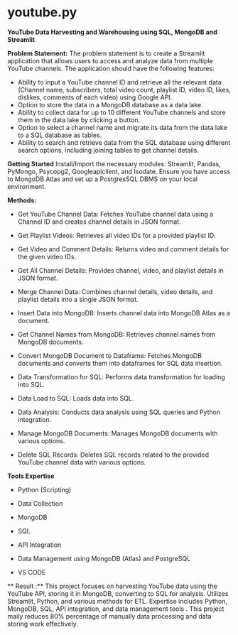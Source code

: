 # youtube.py
**YouTube Data Harvesting and Warehousing using SQL, MongoDB and Streamlit**


**Problem Statement:**
The problem statement is to create a Streamlit application that allows users to access and analyze data from multiple YouTube channels. The application should have the following features:
 * Ability to input a YouTube channel ID and retrieve all the relevant data (Channel name, subscribers, total video count, playlist ID, video ID, likes, dislikes, comments of each video) using Google API.
* Option to store the data in a MongoDB database as a data lake.
* Ability to collect data for up to 10 different YouTube channels and store them in the data lake by clicking a button.
* Option to select a channel name and migrate its data from the data lake to a SQL database as tables. 
* Ability to search and retrieve data from the SQL database using different search options, including joining tables to get channel details.


**Getting Started**
Install/Import the necessary modules: Streamlit, Pandas, PyMongo, Psycopg2, Googleapiclient, and Isodate.
Ensure you have access to MongoDB Atlas and set up a PostgresSQL DBMS on your local environment.

**Methods:**

 * Get YouTube Channel Data: Fetches YouTube channel data using a Channel ID and creates channel details in JSON format.

* Get Playlist Videos: Retrieves all video IDs for a provided playlist ID.

* Get Video and Comment Details: Returns video and comment details for the given video IDs.

* Get All Channel Details: Provides channel, video, and playlist details in JSON format.

* Merge Channel Data: Combines channel details, video details, and playlist details into a single JSON format.

* Insert Data into MongoDB: Inserts channel data into MongoDB Atlas as a document.

* Get Channel Names from MongoDB: Retrieves channel names from MongoDB documents.

* Convert MongoDB Document to Dataframe: Fetches MongoDB documents and converts them into dataframes for SQL data insertion.

* Data Transformation for SQL: Performs data transformation for loading into SQL.

* Data Load to SQL: Loads data into SQL.

* Data Analysis: Conducts data analysis using SQL queries and Python integration.

* Manage MongoDB Documents: Manages MongoDB documents with various options.

* Delete SQL Records: Deletes SQL records related to the provided YouTube channel data with various options.


**Tools Expertise**

* Python (Scripting)

* Data Collection

* MongoDB

* SQL

* API Integration

* Data Management using MongoDB (Atlas) and PostgreSQL

* VS CODE


**  Result :**
This project focuses on harvesting YouTube data using the YouTube API, storing it in MongoDB, converting to SQL for analysis. Utilizes Streamlit, Python, and various methods for ETL. Expertise includes Python, MongoDB, SQL, API integration, and data management tools . This project maily reduces 80% percentage of manually data processing and data storing work effectively.
